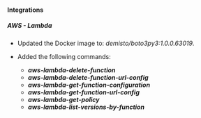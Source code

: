 
#### Integrations

##### AWS - Lambda

- Updated the Docker image to: *demisto/boto3py3:1.0.0.63019*.

- Added the following commands:
  - ***aws-lambda-delete-function***
  - ***aws-lambda-delete-function-url-config***
  - ***aws-lambda-get-function-configuration***
  - ***aws-lambda-get-function-url-config***
  - ***aws-lambda-get-policy***
  - ***aws-lambda-list-versions-by-function***